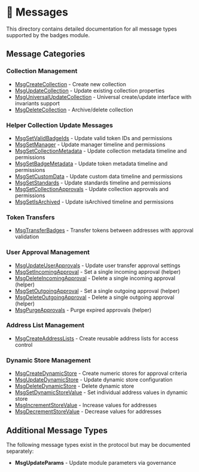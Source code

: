 # 📨 Messages

This directory contains detailed documentation for all message types supported by the badges module.

## Message Categories

### Collection Management

-   [MsgCreateCollection](./msg-create-collection.md) - Create new collection
-   [MsgUpdateCollection](./msg-update-collection.md) - Update existing collection properties
-   [MsgUniversalUpdateCollection](./msg-universal-update-collection.md) - Universal create/update interface with invariants support
-   [MsgDeleteCollection](./msg-delete-collection.md) - Archive/delete collection

### Helper Collection Update Messages

-   [MsgSetValidBadgeIds](./msg-set-valid-badge-ids.md) - Update valid token IDs and permissions
-   [MsgSetManager](./msg-set-manager.md) - Update manager timeline and permissions
-   [MsgSetCollectionMetadata](./msg-set-collection-metadata.md) - Update collection metadata timeline and permissions
-   [MsgSetBadgeMetadata](./msg-set-badge-metadata.md) - Update token metadata timeline and permissions
-   [MsgSetCustomData](./msg-set-custom-data.md) - Update custom data timeline and permissions
-   [MsgSetStandards](./msg-set-standards.md) - Update standards timeline and permissions
-   [MsgSetCollectionApprovals](./msg-set-collection-approvals.md) - Update collection approvals and permissions
-   [MsgSetIsArchived](./msg-set-is-archived.md) - Update isArchived timeline and permissions

### Token Transfers

-   [MsgTransferBadges](./msg-transfer-badges.md) - Transfer tokens between addresses with approval validation

### User Approval Management

-   [MsgUpdateUserApprovals](./msg-update-user-approvals.md) - Update user transfer approval settings
-   [MsgSetIncomingApproval](./msg-set-incoming-approval.md) - Set a single incoming approval (helper)
-   [MsgDeleteIncomingApproval](./msg-delete-incoming-approval.md) - Delete a single incoming approval (helper)
-   [MsgSetOutgoingApproval](./msg-set-outgoing-approval.md) - Set a single outgoing approval (helper)
-   [MsgDeleteOutgoingApproval](./msg-delete-outgoing-approval.md) - Delete a single outgoing approval (helper)
-   [MsgPurgeApprovals](./msg-purge-approvals.md) - Purge expired approvals (helper)

### Address List Management

-   [MsgCreateAddressLists](./msg-create-address-lists.md) - Create reusable address lists for access control

### Dynamic Store Management

-   [MsgCreateDynamicStore](./msg-create-dynamic-store.md) - Create numeric stores for approval criteria
-   [MsgUpdateDynamicStore](./msg-update-dynamic-store.md) - Update dynamic store configuration
-   [MsgDeleteDynamicStore](./msg-delete-dynamic-store.md) - Delete dynamic store
-   [MsgSetDynamicStoreValue](./msg-set-dynamic-store-value.md) - Set individual address values in dynamic store
-   [MsgIncrementStoreValue](./msg-increment-store-value.md) - Increase values for addresses
-   [MsgDecrementStoreValue](./msg-decrement-store-value.md) - Decrease values for addresses

## Additional Message Types

The following message types exist in the protocol but may be documented separately:

-   **MsgUpdateParams** - Update module parameters via governance
